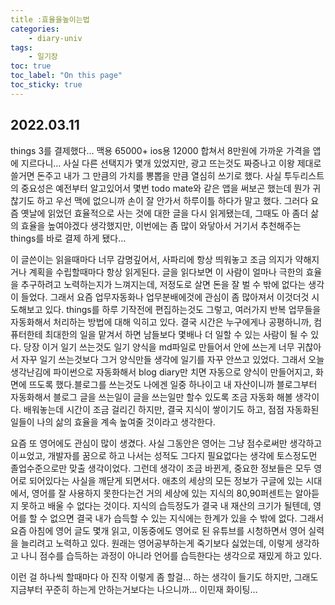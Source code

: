 ```yaml
---
title :효율을높이는법
categories:
    - diary-univ
tags:
    - 일기장
toc: true
toc_label: "On this page"
toc_sticky: true
---
```

## 2022.03.11
things 3를 결제했다… 맥용 65000+ ios용 12000 합쳐서 8만원에 가까운 가격을 앱에 지르다니… 사실 다른 선택지가 몇개 있었지만, 광고 뜨는것도 짜증나고 이왕 제대로 쓸거면 돈주고 내가 그 만큼의 가치를 뽕뽑을 만큼 열심히 쓰기로 했다. 사실 투두리스트의 중요성은 예전부터 알고있어서 몇번 todo mate와 같은 앱을 써보곤 했는데 뭔가 귀찮기도 하고 우선 맥에 없으니까 손이 잘 안가서 하루이틀 하다가 말고 했다. 그러다 요즘 옛날에 읽었던 효율적으로 사는 것에 대한 글을 다시 읽게됐는데, 그때도 아 좀더 삶의 효율을 높여야겠다 생각했지만, 이번에는 좀 많이 와닿아서 거기서 추천해주는 things를 바로 결제 하게 됐다… 

이 글쓴이는 읽을때마다 너무 감명깊어서, 사파리에 항상 띄워놓고 조금 의지가 약해지거나 계획을 수립할때마다 항상 읽게된다. 글을 읽다보면 이 사람이 얼마나 극한의 효율을 추구하려고 노력하는지가 느껴지는데, 저정도로 살면 돈을 잘 벌 수 밖에 없다는 생각이 들었다. 그래서 요즘 업무자동화나 업무분배에것에 관심이 좀 많아져서 이것더것 시도해보고 있다. things를 하루 기작전에 편집하는것도 그렇고, 여러가지 반복 업무들을 자동화해서 처리하는 방법에 대해 익히고 있다. 결국 시간은 누구에게나 공평하니까, 컴퓨터한테 최대한의 일을 맡겨서 하면 남들보다 몇배나 더 일할 수 있는 사람이 될 수 있다. 당장 이거 일기 쓰는것도 일기 양식을 md파일로 만들어서 안에 쓰는게 너무 귀찮아서 자꾸 일기 쓰는것보다 그거 양식만들 생각에 일기를 자꾸 안쓰고 있었다. 그래서 오늘 생각난김에 파이썬으로 자동화해서 blog diary만 치면 자동으로 양식이 만들어지고, 화면에 뜨도록 했다.블로그를 쓰는것도 나에겐 일중 하나이고 내 자산이니까 블로그부터 자동화해서 블로그 글을 쓰는일이 글을 쓰는일만 할수 있도록 조금 자동화 해볼 생각이다. 배워놓는데 시간이 조금 걸리긴 하지만, 결국 지식이 쌓이기도 하고, 점점 자동화된 일들이 나의 삶의 효율을 계속 높여줄 것이라고 생각한다. 

요즘 또 영어에도 관심이 많이 생겼다. 사실 그동안은 영어는 그냥 점수로써만 생각하고 이ㅛ었고, 개발자를 꿈으로 하고 나서는 성적도 그다지 필요없다는 생각에 토스정도먼 졸업수준으로만 맞출 생각이었다. 그런데 생각이 조금 바뀐게, 중요한 정보들은 모두 영어로 되어있다는 사실을 깨닫게 되면서다. 애초의 세상의 모든 정보가 구글에 있는 시대에서, 영어를 잘 사용하지 못한다는건 거의 세상에 있는 지식의 80,90퍼센트는 알아듣지 못하고 배울 수 없다는 것이다. 지식의 습득정도가 결국 내 재산의 크기가 될텐데, 영어를 할 수 없으면 결국 내가 습득할 수 있는 지식에는 한계가 있을 수 밖에 없다. 그래서 요즘 아침에 영어 글도 몇개 읽고, 이동중에도 영어로 된 유튜브를 시청하면서 영어 실력을 늘리려고 노력하고 있다. 원래는 영어공부하는게 죽기보다 싫었는데, 이렇게 생각하고 나니 점수를 습득하는 과정이 아니라 언어를 습득한다는 생각으로 재밌게 하고 있다. 

이런 걸 하나씩 할때마다 아 진작 이렇게 좀 할걸… 하는 생각이 들기도 하지만, 그래도 지금부터 꾸준히 하는게 안하는거보다는 나으니까… 이민재 화이팅…
